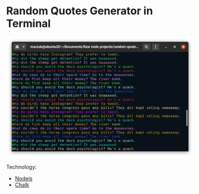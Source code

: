 # Random Quotes Generator in Terminal

![Random Quote Generator](./assets/project.png 'Random Quote Generator')

Technology:

-   [Nodejs](https://nodejs.org/)
-   [Chalk](https://www.npmjs.com/package/chalk)
